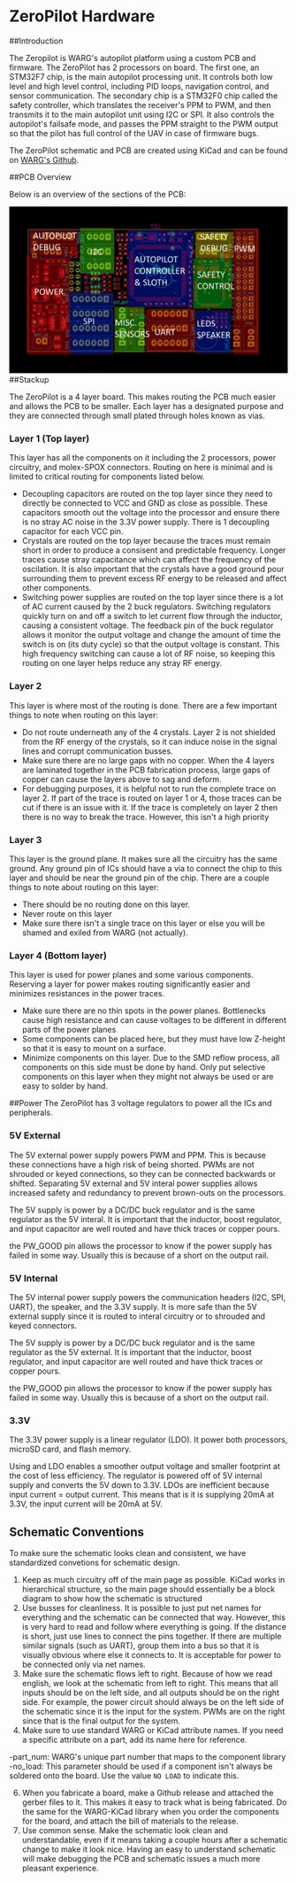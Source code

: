 
# ZeroPilot Hardware

##Introduction

The Zeropilot is WARG's autopilot platform using a custom PCB and firmware. The ZeroPilot has 2 processors on board. The first one, an STM32F7 chip, is the main autopilot processing unit. It controls both low level and high level control, including PID loops, navigation control, and sensor communication. The secondary chip is a STM32F0 chip called the safety controller, which translates the receiver's PPM to PWM, and then transmits it to the main autopilot unit using I2C or SPI. It also controls the autopilot's failsafe mode, and passes the PPM straight to the PWM output so that the pilot has full control of the UAV in case of firmware bugs.

The ZeroPilot schematic and PCB are created using KiCad and can be found on [WARG's Github](https://github.com/UWARG).

##PCB Overview

Below is an overview of the sections of the PCB:

![PCB Overview](resources/zeroPilot_sections.jpg)
##Stackup

The ZeroPilot is a 4 layer board. This makes routing the PCB much easier and allows the PCB to be smaller. Each layer has a designated purpose and they are connected through small plated through holes known as vias.

### Layer 1 (Top layer)
This layer has all the components on it including the 2 processors, power circuitry, and molex-SPOX connectors. Routing on here is minimal and is limited to critical routing for components listed below.

- Decoupling capacitors are routed on the top layer since they need to directly be connected to VCC and GND as close as possible. These capacitors smooth out the voltage into the processor and ensure there is no stray AC noise in the 3.3V power supply. There is 1 decoupling capacitor for each VCC pin.
- Crystals are routed on the top layer because the traces must remain short in order to produce a consisent and predictable frequency. Longer traces cause stray capacitance which can affect the frequency of the oscilation. It is also important that the crystals have a good ground pour surrounding them to prevent excess RF energy to be released and affect other components.
- Switching power supplies are routed on the top layer since there is a lot of AC current caused by the 2 buck regulators. Switching regulators quickly turn on and off a switch to let current flow through the inductor, causing a consistent voltage. The feedback pin of the buck regulator allows it monitor the output voltage and change the amount of time the switch is on (its duty cycle) so that the output voltage is constant. This high frequency switching can cause a lot of RF noise, so keeping this routing on one layer helps reduce any stray RF energy.

### Layer 2
This layer is where most of the routing is done. There are a few important things to note when routing on this layer:

- Do not route underneath any of the 4 crystals. Layer 2 is not shielded from the RF energy of the crystals, so it can induce noise in the signal lines and corrupt communication busses.
- Make sure there are no large gaps with no copper. When the 4 layers are laminated together in the PCB fabrication process, large gaps of copper can cause the layers above to sag and deform.
- For debugging purposes, it is helpful not to run the complete trace on layer 2. If part of the trace is routed on layer 1 or 4, those traces can be cut if there is an issue with it. If the trace is completely on layer 2 then there is no way to break the trace. However, this isn't a high priority

### Layer 3
This layer is the ground plane. It makes sure all the circuitry has the same ground. Any ground pin of ICs should have a via to connect the chip to this layer and should be near the ground pin of the chip. There are a couple things to note about routing on this layer:

- There should be no routing done on this layer.
- Never route on this layer
- Make sure there isn't a single trace on this layer or else you will be shamed and exiled from WARG (not actually).

### Layer 4 (Bottom layer)
This layer is used for power planes and some various components. Reserving a layer for power makes routing significantly easier and minimizes resistances in the power traces.

- Make sure there are no thin spots in the power planes. Bottlenecks cause high resistance and can cause voltages to be different in different parts of the power planes
- Some components can be placed here, but they must have low Z-height so that it is easy to mount on a surface.
- Minimize components on this layer. Due to the SMD reflow process, all components on this side must be done by hand. Only put selective components on this layer when they might not always be used or are easy to solder by hand.

##Power
The ZeroPilot has 3 voltage regulators to power all the ICs and peripherals.

### 5V External
The 5V external power supply powers PWM and PPM. This is because these connections have a high risk of being shorted. PWMs are not shrouded or keyed connections, so they can be connected backwards or shifted. Separating 5V external and 5V interal power supplies allows increased safety and redundancy to prevent brown-outs on the processors.

The 5V supply is power by a DC/DC buck regulator and is the same regulator as the 5V interal. It is important that the inductor, boost regulator, and input capacitor are well routed and have thick traces or copper pours.

the PW_GOOD pin allows the processor to know if the power supply has failed in some way. Usually this is because of a short on the output rail.

### 5V Internal
The 5V internal power supply powers the communication headers (I2C, SPI, UART), the speaker, and the 3.3V supply. It is more safe than the 5V external supply since it is routed to interal circuitry or to shrouded and keyed connectors.

The 5V supply is power by a DC/DC buck regulator and is the same regulator as the 5V external. It is important that the inductor, boost regulator, and input capacitor are well routed and have thick traces or copper pours.

the PW_GOOD pin allows the processor to know if the power supply has failed in some way. Usually this is because of a short on the output rail.

### 3.3V
The 3.3V power supply is a linear regulator (LDO). It power both processors, microSD card, and flash memory.

Using and LDO enables a smoother output voltage and smaller footprint at the cost of less efficiency. The regulator is powered off of 5V internal supply and converts the 5V down to 3.3V. LDOs are inefficient because input current = output current. This means that is it is supplying 20mA at 3.3V, the input current will be 20mA at 5V.

## Schematic Conventions

To make sure the schematic looks clean and consistent, we have standardized convetions for schematic design.

1. Keep as much circuitry off of the main page as possible. KiCad works in hierarchical structure, so the main page should essentially be a block diagram to show how the schematic is structured
2. Use busses for cleanliness. It is possible to just put net names for everything and the schematic can be connected that way. However, this is very hard to read and follow where everything is going. If the distance is short, just use lines to connect the pins together. If there are multiple similar signals (such as UART), group them into a bus so that it is visually obvious where else it connects to. It is acceptable for power to be connected only via net names.
3. Make sure the schematic flows left to right. Because of how we read english, we look at the schematic from left to right. This means that all inputs should be on the left side, and all outputs should be on the right side. For example, the power circuit should always be on the left side of the schematic since it is the input for the system. PWMs are on the right since that is the final output for the system.
4. Make sure to use standard WARG or KiCad attribute names. If you need a specific attribute on a part, add its name here for reference.

-part_num: WARG's unique part number that maps to the component library
-no_load: This parameter should be used if a component isn't always be soldered onto the board. Use the value `NO LOAD` to indicate this.

6. When you fabricate a board, make a Github release and attached the gerber files to it. This makes it easy to track what is being fabricated. Do the same for the WARG-KiCad library when you order the components for the board, and attach the bill of materials to the release.
5. Use common sense. Make the schematic look clean and understandable, even if it means taking a couple hours after a schematic change to make it look nice. Having an easy to understand schematic will make debugging the PCB and schematic issues a much more pleasant experience.
